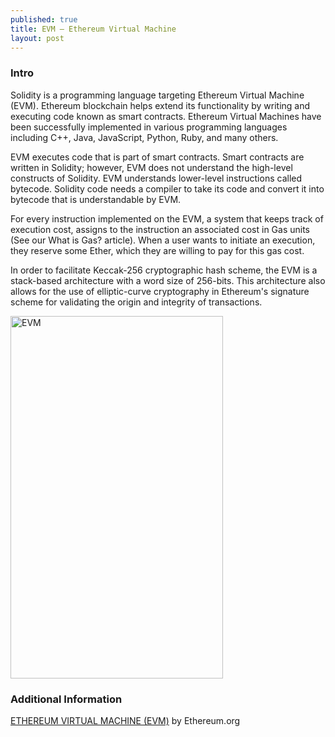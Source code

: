 ```yaml
---
published: true
title: EVM – Ethereum Virtual Machine 
layout: post
---
```



### Intro

Solidity is a programming language targeting Ethereum Virtual Machine (EVM). 
Ethereum blockchain helps extend its functionality by writing and executing code known as smart contracts. Ethereum Virtual Machines have been successfully implemented in various programming languages including C++, Java, JavaScript, Python, Ruby, and many others.

EVM executes code that is part of smart contracts. Smart contracts are written in Solidity; however, EVM does not understand the high-level constructs of Solidity. EVM understands lower-level instructions called bytecode. Solidity code needs a compiler to take its code and convert it into bytecode that is understandable by EVM.

For every instruction implemented on the EVM, a system that keeps track of execution cost, assigns to the instruction an associated cost in Gas units (See our What is Gas? article). When a user wants to initiate an execution, they reserve some Ether, which they are willing to pay for this gas cost.

In order to facilitate Keccak-256 cryptographic hash scheme, the EVM is a stack-based architecture with a word size of 256-bits. This architecture also allows for the use of elliptic-curve cryptography in Ethereum's signature scheme for validating the origin and integrity of transactions.

<img src="http://maikotrindade.github.io/public/img/evm.png" height="580" width="340" alt="EVM"/>


### Additional Information
	
[ETHEREUM VIRTUAL MACHINE (EVM)] by Ethereum.org

[ETHEREUM VIRTUAL MACHINE (EVM)]: https://ethereum.org/en/developers/docs/evm/


